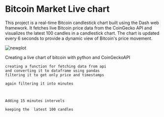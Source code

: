# Bitcoin Market Live chart
This project is a real-time Bitcoin candlestick chart built using the Dash web framework. It fetches live Bitcoin price data from the CoinGecko API and visualizes the latest 100 candles in a candlestick chart. The chart is updated every 6 seconds to provide a dynamic view of Bitcoin's price movement.


![newplot](https://github.com/akhilkarthik/bitcoin_Live_chart/assets/40953068/d130578b-0326-4171-abcd-29dba5fee28c)


Creating a live chart of bitcoin with python and CoinGeckoAPI

    creating a function for fetching data from api
    and converting it to dataframe using pandas 
    filtering it to get only price and timestamps

    again filtering it into minutes
    


    Adding 15 minutes intervels

    keeping the  latest 100 candles
